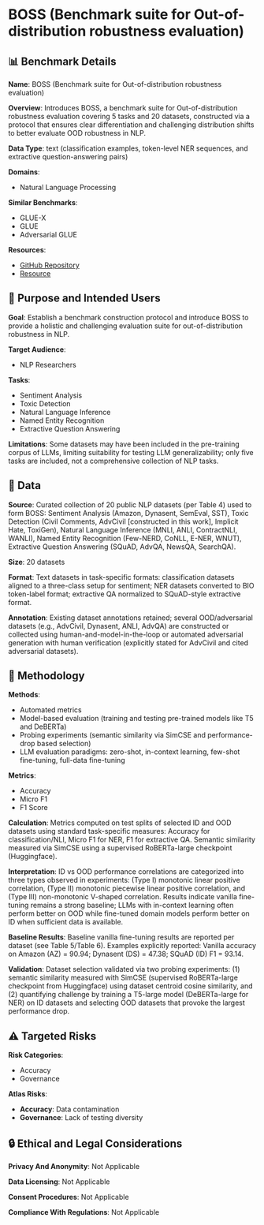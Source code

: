 # BOSS (Benchmark suite for Out-of-distribution robustness evaluation)

## 📊 Benchmark Details

**Name**: BOSS (Benchmark suite for Out-of-distribution robustness evaluation)

**Overview**: Introduces BOSS, a benchmark suite for Out-of-distribution robustness evaluation covering 5 tasks and 20 datasets, constructed via a protocol that ensures clear differentiation and challenging distribution shifts to better evaluate OOD robustness in NLP.

**Data Type**: text (classification examples, token-level NER sequences, and extractive question-answering pairs)

**Domains**:
- Natural Language Processing

**Similar Benchmarks**:
- GLUE-X
- GLUE
- Adversarial GLUE

**Resources**:
- [GitHub Repository](https://github.com/lifan-yuan/OOD_NLP)
- [Resource](https://arxiv.org/abs/2306.04618v2)

## 🎯 Purpose and Intended Users

**Goal**: Establish a benchmark construction protocol and introduce BOSS to provide a holistic and challenging evaluation suite for out-of-distribution robustness in NLP.

**Target Audience**:
- NLP Researchers

**Tasks**:
- Sentiment Analysis
- Toxic Detection
- Natural Language Inference
- Named Entity Recognition
- Extractive Question Answering

**Limitations**: Some datasets may have been included in the pre-training corpus of LLMs, limiting suitability for testing LLM generalizability; only five tasks are included, not a comprehensive collection of NLP tasks.

## 💾 Data

**Source**: Curated collection of 20 public NLP datasets (per Table 4) used to form BOSS: Sentiment Analysis (Amazon, Dynasent, SemEval, SST), Toxic Detection (Civil Comments, AdvCivil [constructed in this work], Implicit Hate, ToxiGen), Natural Language Inference (MNLI, ANLI, ContractNLI, WANLI), Named Entity Recognition (Few-NERD, CoNLL, E-NER, WNUT), Extractive Question Answering (SQuAD, AdvQA, NewsQA, SearchQA).

**Size**: 20 datasets

**Format**: Text datasets in task-specific formats: classification datasets aligned to a three-class setup for sentiment; NER datasets converted to BIO token-label format; extractive QA normalized to SQuAD-style extractive format.

**Annotation**: Existing dataset annotations retained; several OOD/adversarial datasets (e.g., AdvCivil, Dynasent, ANLI, AdvQA) are constructed or collected using human-and-model-in-the-loop or automated adversarial generation with human verification (explicitly stated for AdvCivil and cited adversarial datasets).

## 🔬 Methodology

**Methods**:
- Automated metrics
- Model-based evaluation (training and testing pre-trained models like T5 and DeBERTa)
- Probing experiments (semantic similarity via SimCSE and performance-drop based selection)
- LLM evaluation paradigms: zero-shot, in-context learning, few-shot fine-tuning, full-data fine-tuning

**Metrics**:
- Accuracy
- Micro F1
- F1 Score

**Calculation**: Metrics computed on test splits of selected ID and OOD datasets using standard task-specific measures: Accuracy for classification/NLI, Micro F1 for NER, F1 for extractive QA. Semantic similarity measured via SimCSE using a supervised RoBERTa-large checkpoint (Huggingface).

**Interpretation**: ID vs OOD performance correlations are categorized into three types observed in experiments: (Type I) monotonic linear positive correlation, (Type II) monotonic piecewise linear positive correlation, and (Type III) non-monotonic V-shaped correlation. Results indicate vanilla fine-tuning remains a strong baseline; LLMs with in-context learning often perform better on OOD while fine-tuned domain models perform better on ID when sufficient data is available.

**Baseline Results**: Baseline vanilla fine-tuning results are reported per dataset (see Table 5/Table 6). Examples explicitly reported: Vanilla accuracy on Amazon (AZ) = 90.94; Dynasent (DS) = 47.38; SQuAD (ID) F1 = 93.14.

**Validation**: Dataset selection validated via two probing experiments: (1) semantic similarity measured with SimCSE (supervised RoBERTa-large checkpoint from Huggingface) using dataset centroid cosine similarity, and (2) quantifying challenge by training a T5-large model (DeBERTa-large for NER) on ID datasets and selecting OOD datasets that provoke the largest performance drop.

## ⚠️ Targeted Risks

**Risk Categories**:
- Accuracy
- Governance

**Atlas Risks**:
- **Accuracy**: Data contamination
- **Governance**: Lack of testing diversity

## 🔒 Ethical and Legal Considerations

**Privacy And Anonymity**: Not Applicable

**Data Licensing**: Not Applicable

**Consent Procedures**: Not Applicable

**Compliance With Regulations**: Not Applicable
